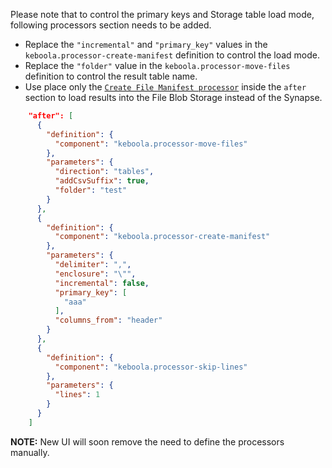 Please note that to control the primary keys and Storage table load mode, following processors section needs to be added.

- Replace the `"incremental"` and `"primary_key"` values in the `keboola.processor-create-manifest` definition to control the load mode.
- Replace the `"folder"` value in the `keboola.processor-move-files` definition to control the result table name.
- Use place only the [`Create File Manifest processor`](https://components.keboola.com/components/kds-team.processor-create-file-manifest)
inside the `after` section to load results into the File Blob Storage instead of the Synapse.

```json
    "after": [
      {
        "definition": {
          "component": "keboola.processor-move-files"
        },
        "parameters": {
          "direction": "tables",
          "addCsvSuffix": true,
          "folder": "test"
        }
      },
      {
        "definition": {
          "component": "keboola.processor-create-manifest"
        },
        "parameters": {
          "delimiter": ",",
          "enclosure": "\"",
          "incremental": false,
          "primary_key": [
            "aaa"
          ],
          "columns_from": "header"
        }
      },
      {
        "definition": {
          "component": "keboola.processor-skip-lines"
        },
        "parameters": {
          "lines": 1
        }
      }      
    ]
```

**NOTE:** New UI will soon remove the need to define the processors manually.